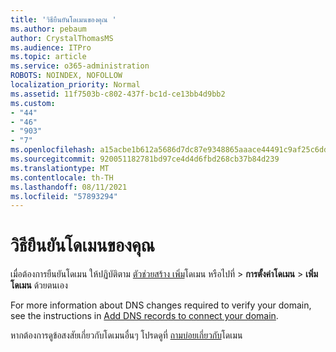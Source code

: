 ```yaml
---
title: 'วิธียืนยันโดเมนของคุณ '
ms.author: pebaum
author: CrystalThomasMS
ms.audience: ITPro
ms.topic: article
ms.service: o365-administration
ROBOTS: NOINDEX, NOFOLLOW
localization_priority: Normal
ms.assetid: 11f7503b-c802-437f-bc1d-ce13bb4d9bb2
ms.custom:
- "44"
- "46"
- "903"
- "7"
ms.openlocfilehash: a15acbe1b612a5686d7dc87e9348865aaace44491c9af25c6dda470492fd06c6
ms.sourcegitcommit: 920051182781bd97ce4d4d6fbd268cb37b84d239
ms.translationtype: MT
ms.contentlocale: th-TH
ms.lasthandoff: 08/11/2021
ms.locfileid: "57893294"
---
```

# <a name="how-to-verify-your-domain"></a>วิธียืนยันโดเมนของคุณ

เมื่อต้องการยืนยันโดเมน ให้ปฏิบัติตาม [ตัวช่วยสร้าง เพิ่ม](https://admin.microsoft.com/Adminportal#/Domains/Wizard)โดเมน หรือไปที่  >  **การตั้งค่าโดเมน**  >  **เพิ่มโดเมน** ด้วยตนเอง

For more information about DNS changes required to verify your domain, see the instructions in [Add DNS records to connect your domain](https://docs.microsoft.com/microsoft-365/admin/get-help-with-domains/create-dns-records-at-any-dns-hosting-provider).

หากต้องการดูข้อสงสัยเกี่ยวกับโดเมนอื่นๆ โปรดดูที่ [ถามบ่อยเกี่ยวกับ](https://docs.microsoft.com/microsoft-365/admin/setup/domains-faq)โดเมน
